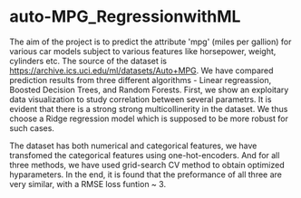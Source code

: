 # auto-MPG_RegressionwithML


The aim of the project is to predict the attribute 'mpg' (miles per gallion) for various car models subject to various features like horsepower, weight, cylinders etc. The source of the dataset is https://archive.ics.uci.edu/ml/datasets/Auto+MPG. We have compared prediction results from three different algorithms - Linear regreassion, Boosted Decision Trees, and Random Forests. First, we show an exploitary data visualization to study correlation between several parametrs. It is evident that there is a strong strong multicollinerity in the dataset. We thus choose a Ridge regression model which is supposed to be more robust for such cases. 

The dataset has both numerical and categorical features, we have transfomed the categorical features using one-hot-encoders. And for all three methods, we have used grid-search CV method to obtain optimized hyparameters. In the end, it is found that the preformance of all three are very similar, with a RMSE loss funtion ~ 3. 
